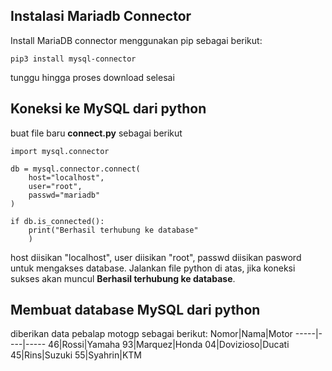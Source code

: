 ## Instalasi Mariadb Connector
Install MariaDB connector menggunakan pip sebagai berikut:
```
pip3 install mysql-connector
```
tunggu hingga proses download selesai

## Koneksi ke MySQL dari python
buat file baru **connect.py** sebagai berikut
```
import mysql.connector

db = mysql.connector.connect(
    host="localhost",
    user="root",
    passwd="mariadb"
)

if db.is_connected():
    print("Berhasil terhubung ke database"
    )
```
host diisikan "localhost", user diisikan "root", passwd diisikan pasword untuk mengakses database. Jalankan file python di atas, jika koneksi sukses akan muncul **Berhasil terhubung ke database**.

## Membuat database MySQL dari python 
diberikan data pebalap motogp sebagai berikut:
Nomor|Nama|Motor
-----|----|-----
46|Rossi|Yamaha
93|Marquez|Honda
04|Dovizioso|Ducati
45|Rins|Suzuki
55|Syahrin|KTM


